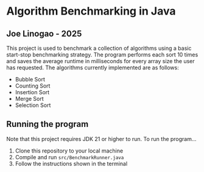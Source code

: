 # Algorithm Benchmarking in Java
## Joe Linogao - 2025

This project is used to benchmark a collection of algorithms using a basic start-stop benchmarking
strategy. The program performs each sort 10 times and saves the average runtime in milliseconds for 
every array size the user has requested. The algorithms currently implemented are as follows:
- Bubble Sort
- Counting Sort
- Insertion Sort
- Merge Sort
- Selection Sort 

## Running the program
Note that this project requires JDK 21 or higher to run. To run the program...
1. Clone this repository to your local machine
2. Compile and run `src/BenchmarkRunner.java`
3. Follow the instructions shown in the terminal
